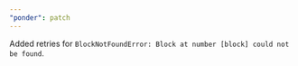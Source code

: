 ```yaml
---
"ponder": patch
---
```


Added retries for `BlockNotFoundError: Block at number [block] could not be found`.
